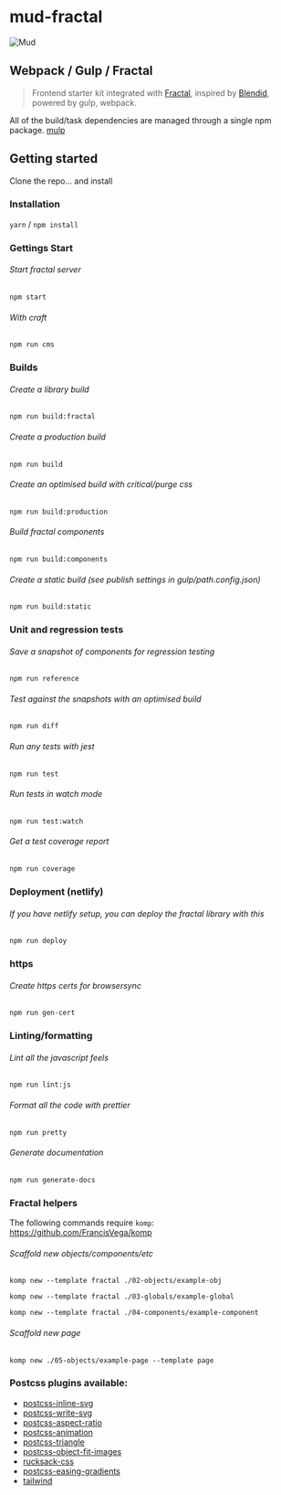 # mud-fractal

![Mud](https://ournameismud.co.uk/android-chrome-192x192.png)

## Webpack / Gulp / Fractal

> Frontend starter kit integrated with [Fractal](http://fractal.build/), inspired by [Blendid](https://github.com/vigetlabs/blendid), powered by gulp, webpack.

All of the build/task dependencies are managed through a single npm package. [mulp](https://github.com/ournameismud/mulp)

## Getting started

Clone the repo… and install

### Installation

`yarn` / `npm install`

### Gettings Start

######  Start fractal server

`npm start`

###### With craft

`npm run cms`

### Builds

###### Create a library build

`npm run build:fractal`

###### Create a production build

`npm run build`

###### Create an optimised build with critical/purge css

`npm run build:production`

###### Build fractal components

`npm run build:components`

###### Create a static build (see publish settings in gulp/path.config.json)

`npm run build:static`

### Unit and regression tests

###### Save a snapshot of components for regression testing

`npm run reference`

######  Test against the snapshots with an optimised build

`npm run diff`

###### Run any tests with jest

`npm run test`

###### Run tests in watch mode

`npm run test:watch`

###### Get a test coverage report

`npm run coverage`

### Deployment (netlify)

###### If you have netlify setup, you can deploy the fractal library with this

`npm run deploy`

### https

###### Create https certs for browsersync

`npm run gen-cert`

### Linting/formatting

###### Lint all the javascript feels

`npm run lint:js`

###### Format all the code with prettier

`npm run pretty`

###### Generate documentation

`npm run generate-docs`

### Fractal helpers

The following commands require `komp`: https://github.com/FrancisVega/komp

###### Scaffold new objects/components/etc

`komp new --template fractal ./02-objects/example-obj`

`komp new --template fractal ./03-globals/example-global`

`komp new --template fractal ./04-components/example-component`

###### Scaffold new page

`komp new ./05-objects/example-page --template page`

### Postcss plugins available:

- [postcss-inline-svg](https://github.com/TrySound/postcss-inline-svg)
- [postcss-write-svg](https://github.com/jonathantneal/postcss-write-svg)
- [postcss-aspect-ratio](https://www.npmjs.com/package/postcss-aspect-ratio)
- [postcss-animation](https://www.npmjs.com/package/postcss-animation)
- [postcss-triangle](https://github.com/jedmao/postcss-triangle)
- [postcss-object-fit-images](https://github.com/ronik-design/postcss-object-fit-images)
- [rucksack-css](https://github.com/seaneking/rucksack)
- [postcss-easing-gradients](https://github.com/larsenwork/postcss-easing-gradients)
- [tailwind](https://tailwindcss.com/)
